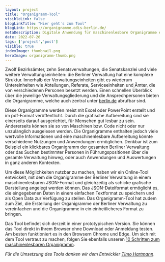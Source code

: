 ```yaml
---
layout: project
title: "Organigramm-Tool"
visibleLink: false
blogLinkTitle: "Hier geht's zum Tool"
blogLink: https://organigramme.odis-berlin.de/
metaDescription: Digitale Anwendung für maschinenlesbare Organigramme der Berliner Verwaltung
date: 2022-07-26
tags: ['project','post']
visible: true
indexImage: thumbnail.png
heroImage: organigramm-thumb.png
---
```


Zwölf Bezirksämter, zehn Senatsverwaltungen, die Senatskanzlei und viele weitere Verwaltungseinheiten: die Berliner Verwaltung hat eine komplexe Struktur. Innerhalb der Verwaltungseinheiten gibt es wiederum Untereinheiten wie Abteilungen, Referate, Serviceeinheiten und Ämter, die von verschiedenen Personen besetzt werden. Einen schnellen Überblick über die jeweilige Verwaltungsgliederung und die Ansprechpersonen bieten die Organigramme, welche auch zentral unter [berlin.de](https://service.berlin.de/verwaltungsgliederung-organigramme/) abrufbar sind.

Diese Organigramme werden meist mit Excel oder PowerPoint erstellt und im pdf-Format veröffentlicht. Durch die grafische Aufbereitung sind sie einerseits darauf ausgerichtet, für Menschen gut lesbar zu sein. Andererseits können sie so von Maschinen bzw. Code nicht oder nur unzulänglich ausgelesen werden. Die Organigramme enthalten jedoch viele wertvolle Informationen und eine maschinenlesbare Aufbereitung könnte verschiedene Nutzungen und Anwendungen ermöglichen. Denkbar ist zum Beispiel ein klickbares Organigramm der gesamten Berliner Verwaltung oder das Suchen bestimmter Personen in Führungspositionen über die gesamte Verwaltung hinweg, oder auch Anwendungen und Auswertungen in ganz anderen Kontexten.

Um diese Möglichkeiten nutzbar zu machen, haben wir ein Online-Tool entwickelt, mit dem die Organigramme der Berliner Verwaltung in einem maschinenlesbaren JSON-Format und gleichzeitig als schicke grafische Darstellung angelegt werden können. Das JSON-Dateiformat ermöglicht es, die eingegebenen Daten in einem einfachen Textformat zu speichern und als Open Data zur Verfügung zu stellen. Das Organigramm-Tool hat zudem zum Ziel, die Erstellung der Organigramme der Berliner Verwaltung zu vereinfachen und die Organigramme in ein einheitlicheres Format zu bringen.

Das Tool befindet sich derzeit in einer prototypischen Version. Sie können das Tool direkt in Ihrem Browser ohne Download oder Anmeldung testen. Am besten funktioniert es in den Browsern Chrome und Edge. Um sich mit dem Tool vertraut zu machen, folgen Sie ebenfalls unseren [10 Schritten zum maschinenlesbaren Organigramm](guide).

_Für die Umsetzung des Tools danken wir dem Entwickler_ [_Timo Hartmann_](https://de.linkedin.com/in/timo-hartmann-313a79124).
